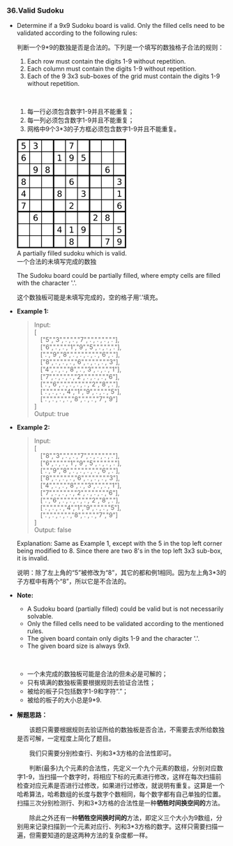 ### 36.Valid Sudoku

* Determine if a 9x9 Sudoku board is valid. Only the filled cells need to be validated according to the following rules:

  判断一个9\*9的数独是否是合法的。下列是一个填写的数独格子合法的规则：

  1. Each row must contain the digits 1-9 without repetition.
  2. Each column must contain the digits 1-9 without repetition.
  3. Each of the 9 3x3 sub-boxes of the grid must contain the digits 1-9 without repetition.

  &ensp;
  1. 每一行必须包含数字1-9并且不能重复；
  2. 每一列必须包含数字1-9并且不能重复；
  3. 网格中9个3\*3的子方框必须包含数字1-9并且不能重复。

  ![Sudoku](36-ValidSudoku_Resource/250px-Sudoku-by-L2G-20050714.svg.png)<br>
  A partially filled sudoku which is valid.<br>
  一个合法的未填写完成的数独<br>

  The Sudoku board could be partially filled, where empty cells are filled with the character '.'.

  这个数独板可能是未填写完成的，空的格子用‘.’填充。

* **Example 1:**
  
  >Input:<br>
   [<br>
     &ensp;&ensp;["5","3",".",".","7",".",".",".","."],<br>
     &ensp;&ensp;["6",".",".","1","9","5",".",".","."],<br>
     &ensp;&ensp;[".","9","8",".",".",".",".","6","."],<br>
     &ensp;&ensp;["8",".",".",".","6",".",".",".","3"],<br>
     &ensp;&ensp;["4",".",".","8",".","3",".",".","1"],<br>
     &ensp;&ensp;["7",".",".",".","2",".",".",".","6"],<br>
     &ensp;&ensp;[".","6",".",".",".",".","2","8","."],<br>
     &ensp;&ensp;[".",".",".","4","1","9",".",".","5"],<br>
     &ensp;&ensp;[".",".",".",".","8",".",".","7","9"]<br>
   ]<br>
   Output: true<br>

* **Example 2:**

  >Input:<br>
   [<br>
     &ensp;&ensp;["8","3",".",".","7",".",".",".","."],<br>
     &ensp;&ensp;["6",".",".","1","9","5",".",".","."],<br>
     &ensp;&ensp;[".","9","8",".",".",".",".","6","."],<br>
     &ensp;&ensp;["8",".",".",".","6",".",".",".","3"],<br>
     &ensp;&ensp;["4",".",".","8",".","3",".",".","1"],<br>
     &ensp;&ensp;["7",".",".",".","2",".",".",".","6"],<br>
     &ensp;&ensp;[".","6",".",".",".",".","2","8","."],<br>
     &ensp;&ensp;[".",".",".","4","1","9",".",".","5"],<br>
     &ensp;&ensp;[".",".",".",".","8",".",".","7","9"]<br>
   ]<br>
   Output: false

   Explanation: Same as Example 1, except with the 5 in the top left corner being modified to 8. Since there are two 8's in the top left 3x3 sub-box, it is invalid.

   说明：除了左上角的“5”被修改为“8”，其它的都和例1相同。因为左上角3\*3的子方框中有两个“8”，所以它是不合法的。

* **Note:**

  * A Sudoku board (partially filled) could be valid but is not  necessarily solvable.
  * Only the filled cells need to be validated according to the mentioned rules.
  * The given board contain only digits 1-9 and the character '.'.
  * The given board size is always 9x9.

  &ensp;

  * 一个未完成的数独板可能是合法的但未必是可解的；
  * 只有填满的数独板需要根据规则去验证合法性；
  * 被给的板子只包括数字1-9和字符“.”；
  * 被给的板子的大小总是9\*9.

* **解题思路：**

  &emsp;&emsp;该题只需要根据规则去验证所给的数独板是否合法，不需要去求所给数独是否可解，一定程度上简化了题目。

  &emsp;&emsp;我们只需要分别检查行、列和3*3方格的合法性即可。

  &emsp;&emsp;判断(最多)九个元素的合法性，先定义一个九个元素的数组，分别对应数字1-9，当扫描一个数字时，将相应下标的元素进行修改，这样在每次扫描前检查对应元素是否进行过修改，如果进行过修改，就说明有重复。这算是一个哈希算法，哈希数组的长度与数字个数相同，每个数字都有自己单独的位置。扫描三次分别检测行、列和3*3方格的合法性是一种**牺牲时间换空间的**方法。

  &emsp;&emsp;除此之外还有一种**牺牲空间换时间的**方法，即定义三个大小为9数组，分别用来记录扫描到一个元素对应行、列和3*3方格的数字。这样只需要扫描一遍，但需要知道的是这两种方法的复杂度都一样。